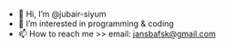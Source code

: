 - 👋 Hi, I’m @jubair-siyum
- 👀 I’m interested in programming & coding
- 📫 How to reach me >>
email: jansbafsk@gmail.com

<!---

--->
